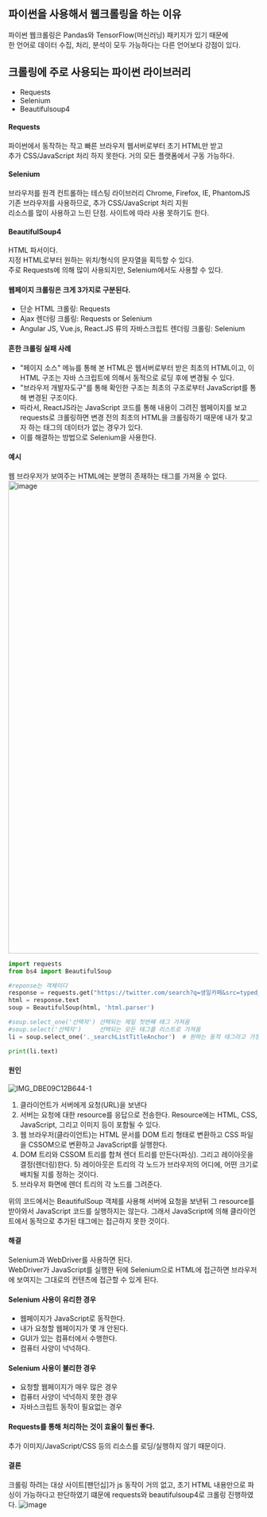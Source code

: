 ## 파이썬을 사용해서 웹크롤링을 하는 이유  
파이썬 웹크롤링은 Pandas와 TensorFlow(머신러닝) 패키지가 있기 때문에  
한 언어로 데이터 수집, 처리, 분석이 모두 가능하다는 다른 언어보다 강점이 있다.  

## 크롤링에 주로 사용되는 파이썬 라이브러리  
- Requests
- Selenium
- Beautifulsoup4

#### Requests
파이썬에서 동작하는 작고 빠른 브라우저 웹서버로부터 초기 HTML만 받고  
추가 CSS/JavaScript 처리 하지 못한다. 거의 모든 플랫폼에서 구동 가능하다.  


#### Selenium 
브라우저를 원격 컨트롤하는 테스팅 라이브러리 Chrome, Firefox, IE, PhantomJS  
기존 브라우저를 사용하므로, 추가 CSS/JavaScript 처리 지원  
리소스를 많이 사용하고 느린 단점. 사이트에 따라 사용 못하기도 한다.  

#### BeautifulSoup4  
HTML 파서이다.  
지정 HTML로부터 원하는 위치/형식의 문자열을 획득할 수 있다.  
주로 Requests에 의해 많이 사용되지만, Selenium에서도 사용할 수 있다.  

#### 웹페이지 크롤링은 크게 3가지로 구분된다.
- 단순 HTML 크롤링: Requests  
- Ajax 렌더링 크롤링: Requests or Selenium  
- Angular JS, Vue.js, React.JS 류의 자바스크립트 렌더링 크롤링: Selenium  

#### 흔한 크롤링 실패 사례
- "페이지 소스" 메뉴를 통해 본 HTML은 웹서버로부터 받은 최초의 HTML이고, 이 HTML 구조는 자바 스크립트에 의해서 동적으로 로딩 후에 변경될 수 있다.
- "브라우저 개발자도구"를 통해 확인한 구조는 최초의 구조로부터 JavaScript를 통해 변경된 구조이다.
- 따라서, ReactJS라는 JavaScript 코드를 통해 내용이 그려진 웹페이지를 보고 requests로 크롤링하면 변경 전의 최초의 HTML을 크롤링하기 때문에 내가 찾고자 하는 태그의 데이터가 없는 경우가 있다.  
- 이를 해결하는 방법으로 Selenium을 사용한다. 


#### 예시  
웹 브라우저가 보여주는 HTML에는 분명히 존재하는 태그를 가져올 수 없다.   
<img width="952" alt="image" src="https://github.com/indextrown/senior-project/assets/69367698/1ecde472-f9b4-4b71-8271-95380128b8fa">

```python
import requests
from bs4 import BeautifulSoup

#reponse는 객체이다
response = requests.get("https://twitter.com/search?q=생일카페&src=typed_query")
html = response.text
soup = BeautifulSoup(html, 'html.parser')

#soup.select_one('선택자') 선택되는 제일 첫번째 태그 가져옴
#soup.select('선택자')     선택되는 모든 태그를 리스트로 가져옴
li = soup.select_one('._searchListTitleAnchor')  # 원하는 동적 태그라고 가정

print(li.text)
```

#### 원인 
![IMG_DBE09C12B644-1](https://github.com/indextrown/senior-project/assets/69367698/2d2d397b-d8da-4973-86e3-9ae60b996970)

1) 클라이언트가 서버에게 요청(URL)을 보낸다
2) 서버는 요청에 대한 resource를 응답으로 전송한다. Resource에는 HTML, CSS, JavaScript, 그리고 이미지 등이 포함될 수 있다.
3) 웹 브라우저(클라이언트)는 HTML 문서를 DOM 트리 형태로 변환하고 CSS 파일을 CSSOM으로 변환하고 JavaScript를 실행한다.
4) DOM 트리와 CSSOM 트리를 합쳐 렌더 트리를 만든다(파싱). 그리고 레이아웃을 결정(렌더링)한다. 5) 레이아웃은 트리의 각 노드가 브라우저의 어디에, 어떤 크기로 배치될 지를 정하는 것이다.
6) 브라우저 화면에 렌더 트리의 각 노드를 그려준다.  

위의 코드에서는 BeautifulSoup 객체를 사용해 서버에 요청을 보낸뒤 그 resource를 받아와서 JavaScript 코드를 실행하지는 않는다. 그래서 JavaScript에 의해 클라이언트에서 동적으로 추가된 태그에는 접근하지 못한 것이다.  

#### 해결
Selenium과 WebDriver를 사용하면 된다.  
WebDriver가 JavaScript를 실행한 뒤에 Selenium으로 HTML에 접근하면 브라우저에 보여지는 그대로의 컨텐츠에 접근할 수 있게 된다.  
  

#### Selenium 사용이 유리한 경우
- 웹페이지가 JavaScript로 동작한다.
- 내가 요청할 웹페이지가 몇 개 안된다.
- GUI가 있는 컴퓨터에서 수행한다. 
- 컴퓨터 사양이 넉넉하다.

#### Selenium 사용이 불리한 경우
- 요청할 웹페이지가 매우 많은 경우
- 컴퓨터 사양이 넉넉하지 못한 경우
- 자바스크립트 동작이 필요없는 경우

#### Requests를 통해 처리하는 것이 효율이 훨씬 좋다.
추가 이미지/JavaScript/CSS 등의 리소스를 로딩/실행하지 않기 때문이다.  

#### 결론
크롤링 하려는 대상 사이트[팬던십]가 js 동작이 거의 없고, 초기 HTML 내용만으로 파싱이 가능하다고 판단하였기 떄문에 requests와 beautifulsoup4로 크롤링 진행하였다. 
![image](https://github.com/indextrown/senior-project/assets/69367698/ca7e1970-6015-4e1b-9eaf-c32e20870552)



